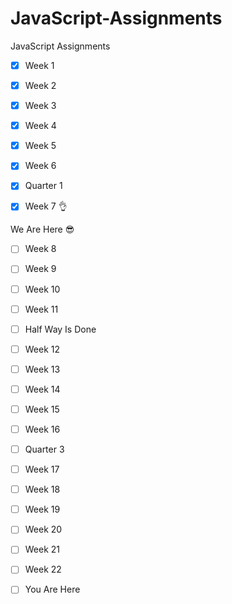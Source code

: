 # JavaScript-Assignments
JavaScript Assignments

- [x] Week 1

- [x] Week 2

- [x] Week 3

- [x] Week 4



- [x] Week 5

- [x] Week 6

- [x] Quarter 1 

- [x] Week 7 👌

We Are Here 😎

- [ ] Week 8 

- [ ] Week 9

- [ ] Week 10

- [ ] Week 11

- [ ] Half Way Is Done

- [ ] Week 12

- [ ] Week 13

- [ ] Week 14

- [ ] Week 15

- [ ] Week 16

- [ ] Quarter 3

- [ ] Week 17

- [ ] Week 18

- [ ] Week 19

- [ ] Week 20

- [ ] Week 21

- [ ] Week 22

- [ ] You Are Here
